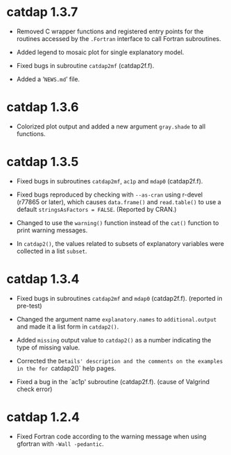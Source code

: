 # catdap 1.3.7

* Removed C wrapper functions and registered entry points for the routines accessed by the `.Fortran` interface to call Fortran subroutines.

* Added legend to mosaic plot for single explanatory model.

* Fixed bugs in subroutine `catdap2mf` (catdap2f.f).
 
* Added a ‘`NEWS.md`’ file.


#  catdap 1.3.6

* Colorized plot output and added a new argument `gray.shade` to all functions.


#  catdap 1.3.5

* Fixed bugs in subroutines `catdap2mf`, `ac1p` and `mdap0` (catdap2f.f).

* Fixed bugs reproduced by checking with `--as-cran` using r-devel (r77865 or later), which causes `data.frame()` and `read.table()` to use a default `stringsAsFactors = FALSE`. (Reported by CRAN.)

* Changed to use the `warning()` function instead of the `cat()` function to print warning messages.

* In `catdap2()`, the values related to subsets of explanatory variables were collected in a list `subset`.


# catdap 1.3.4

* Fixed bugs in subroutines `catdap2mf` and `mdap0` (catdap2f.f). (reported in pre-test)

* Changed the argument name `explanatory.names` to `additional.output` and made it a list form in `catdap2()`.

* Added `missing` output value to `catdap2()` as a number indicating the type of missing value.

* Corrected the `Details' description and the comments on the examples in the for `catdap2()` help pages.

* Fixed a bug in the `ac1p' subroutine (catdap2f.f). (cause of Valgrind check error)


# catdap 1.2.4

* Fixed Fortran code according to the warning message when using gfortran with `-Wall -pedantic`.
